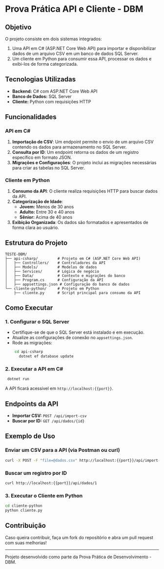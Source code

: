 # Prova Prática API e Cliente - DBM

## Objetivo
O projeto consiste em dois sistemas integrados:
1. Uma API em C# (ASP.NET Core Web API) para importar e disponibilizar dados de um arquivo CSV em um banco de dados SQL Server.
2. Um cliente em Python para consumir essa API, processar os dados e exibi-los de forma categorizada.

## Tecnologias Utilizadas
- **Backend:** C# com ASP.NET Core Web API
- **Banco de Dados:** SQL Server
- **Cliente:** Python com requisições HTTP

## Funcionalidades
### API em C#
1. **Importação de CSV**: Um endpoint permite o envio de um arquivo CSV contendo os dados para armazenamento no SQL Server.
2. **Consulta por ID**: Um endpoint retorna os dados de um registro específico em formato JSON.
3. **Migrações e Configurações**: O projeto inclui as migrações necessárias para criar as tabelas no SQL Server.

### Cliente em Python
1. **Consumo da API**: O cliente realiza requisições HTTP para buscar dados da API.
2. **Categorização de Idade**:
   - **Jovem:** Menos de 30 anos
   - **Adulto:** Entre 30 e 40 anos
   - **Sênior:** Acima de 40 anos
3. **Exibição Organizada**: Os dados são formatados e apresentados de forma clara ao usuário.

## Estrutura do Projeto
```
TESTE-DBM/
├── api-csharp/         # Projeto em C# (ASP.NET Core Web API)
│   ├── Controllers/    # Controladores da API
│   ├── Models/         # Modelos de dados
│   ├── Services/       # Lógica de negócio
│   ├── Data/           # Contexto e migrações do banco
│   ├── Program.cs      # Configuração da API
│   ├── appsettings.json # Configuração do banco de dados
└── cliente-python/     # Projeto em Python
    ├── cliente.py      # Script principal para consumo da API
```

## Como Executar

### 1. Configurar o SQL Server
- Certifique-se de que o SQL Server está instalado e em execução.
- Atualize as configurações de conexão no `appsettings.json`.
- Rode as migrações:
  ```sh
   cd api-csharp
     dotnet ef database update
  ```

### 2. Executar a API em C#
```sh
 dotnet run
```
A API ficará acessível em `http://localhost:{{port}}`.

## Endpoints da API
- **Importar CSV:** `POST /api/import-csv`
- **Buscar por ID:** `GET /api/dados/{id}`

## Exemplo de Uso
### Enviar um CSV para a API (via Postman ou curl)
```sh
curl -X POST -F "file=@dados.csv" http://localhost:{{port}}/api/import-csv
```

### Buscar um registro por ID
```sh
curl http://localhost:{{port}}/api/dados/1
```

### 3. Executar o Cliente em Python
```sh
cd cliente-python
python cliente.py
```

## Contribuição
Caso queira contribuir, faça um fork do repositório e abra um pull request com suas melhorias!

---
Projeto desenvolvido como parte da Prova Prática de Desenvolvimento - DBM.

